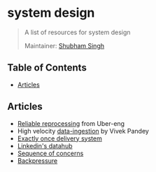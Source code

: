 # system design
> A list of resources for system design
>
> Maintainer: [Shubham Singh](https://github.com/shbhshs)

## Table of Contents
  - [Articles](##articles)

## Articles
* [Reliable reprocessing](https://eng.uber.com/reliable-reprocessing/) from Uber-eng
* High velocity [data-ingestion](https://thevivekpandey.github.io/posts/2017-09-19-high-velocity-data-ingestion.html) by Vivek Pandey
* [Exactly once delivery system](https://segment.com/blog/exactly-once-delivery/)
* [Linkedin's datahub](https://engineering.linkedin.com/blog/2019/data-hub)
* [Sequence of concerns](https://en.wikipedia.org/wiki/Separation_of_concerns)
* [Backpressure](https://medium.com/@jayphelps/backpressure-explained-the-flow-of-data-through-software-2350b3e77ce7)

